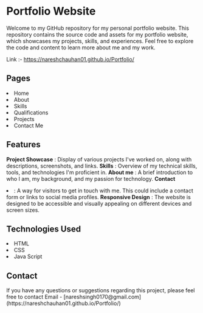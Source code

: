 <h1>Portfolio Website</h1>

Welcome to my GitHub repository for my personal portfolio website. This repository contains the source code and assets for my portfolio website, which showcases my projects, skills, and experiences. Feel free to explore the code and content to learn more about me and my work.

Link :- https://nareshchauhan01.github.io/Portfolio/

<h2>Pages</h2>

<li>Home</li>
<li>About</li>
<li>Skills</li>
<li>Qualifications</li>
<li>Projects</li>
<li>Contact Me </li>

<h2>Features</h2>

**Project Showcase** : Display of various projects I've worked on, along with descriptions, screenshots, and links.
**Skills** : Overview of my technical skills, tools, and technologies I'm proficient in.
**About me** : A brief introduction to who I am, my background, and my passion for technology.
**Contact** <li> : A way for visitors to get in touch with me. This could include a contact form or links to social media profiles.
**Responsive Design** : The website is designed to be accessible and visually appealing on different devices and screen sizes.</li>

<h2>Technologies Used</h2>

<li>HTML</li>
<li>CSS</li>
<li>Java Script</li>

<h2>Contact</h2>
If you have any questions or suggestions regarding this project, please feel free to contact Email - [nareshsingh0170@gmail.com](https://nareshchauhan01.github.io/Portfolio/)

